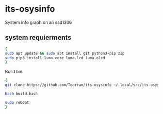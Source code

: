 # its-osysinfo
System info graph on an ssd1306 

## system requierments
```bash 
{
sudo apt update && sudo apt install git python3-pip zip
sudo pip3 install luma.core luma.lcd luma.oled
}
```
Build bin
```bash
{
git clone https://github.com/Tearran/its-osysinfo ~/.local/src/its-osysinfo/

bash build.bash

sudo reboot
}
```
